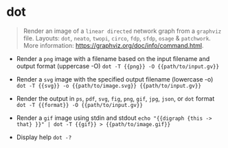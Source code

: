 # dot
> Render an image of a `linear directed` network graph from a `graphviz` file.
> Layouts: `dot`, `neato`, `twopi`, `circo`, `fdp`, `sfdp`, `osage` & `patchwork`.
> More information: <https://graphviz.org/doc/info/command.html>.

- Render a `png` image with a filename based on the input filename and output format (uppercase -O)
`dot -T {{png}} -O {{path/to/input.gv}}`

- Render a `svg` image with the specified output filename (lowercase -o)
`dot -T {{svg}} -o {{path/to/image.svg}} {{path/to/input.gv}}`

- Render the output in `ps`, `pdf`, `svg`, `fig`, `png`, `gif`, `jpg`, `json`, or `dot` format
`dot -T {{format}} -O {{path/to/input.gv}}`

- Render a `gif` image using stdin and stdout
`echo "{{digraph {this -> that} }}" | dot -T {{gif}} > {{path/to/image.gif}}`

- Display help
`dot -?`
